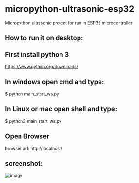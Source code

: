 # micropython-ultrasonic-esp32
Micropython ultrasonic project
for run in ESP32 microcontroller

## How to run it on desktop:

## First install python 3
https://www.python.org/downloads/

## In windows open cmd and type:
$ python main_start_ws.py

## In Linux or mac open shell and type:
$ python3 main_start_ws.py

## Open Browser
browser url:
http://localhost/

## screenshot:
![image](https://user-images.githubusercontent.com/16209258/127014959-cb03e69c-5f4c-469e-9de2-6e84fc66603d.png)
